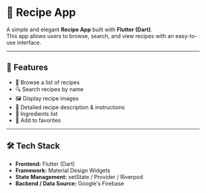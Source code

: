 # 🍴 Recipe App

A simple and elegant **Recipe App** built with **Flutter (Dart)**.  
This app allows users to browse, search, and view recipes with an easy-to-use interface.

---

## 🚀 Features
- 📖 Browse a list of recipes
- 🔍 Search recipes by name
- 🖼️ Display recipe images
- 📜 Detailed recipe description & instructions
- 🧾 Ingredients list
- 🖤 Add to favorites

---

## 🛠️ Tech Stack
- **Frontend:** Flutter (Dart)
- **Framework:** Material Design Widgets
- **State Management:** setState / Provider / Riverpod
- **Backend / Data Source:** Google's Firebase
